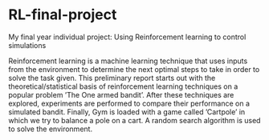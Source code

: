 # RL-final-project
My final year individual project: Using Reinforcement learning to control simulations

Reinforcement learning is a machine learning technique that uses inputs from
the environment to determine the next optimal steps to take in order to solve the
task given. This preliminary report starts out with the theoretical/statistical
basis of reinforcement learning techniques on a popular problem ’The One armed
bandit’. After these techniques are explored, experiments are performed to
compare their performance on a simulated bandit. Finally, Gym is loaded with
a game called ’Cartpole’ in which we try to balance a pole on a cart. A random
search algorithm is used to solve the environment.
